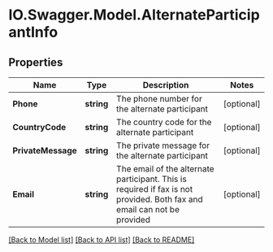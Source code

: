 # IO.Swagger.Model.AlternateParticipantInfo
## Properties

Name | Type | Description | Notes
------------ | ------------- | ------------- | -------------
**Phone** | **string** | The phone number for the alternate participant | [optional] 
**CountryCode** | **string** | The country code for the alternate participant | [optional] 
**PrivateMessage** | **string** | The private message for the alternate participant | [optional] 
**Email** | **string** | The email of the alternate participant. This is required if fax is not provided. Both fax and email can not be provided | [optional] 

[[Back to Model list]](../README.md#documentation-for-models) [[Back to API list]](../README.md#documentation-for-api-endpoints) [[Back to README]](../README.md)

